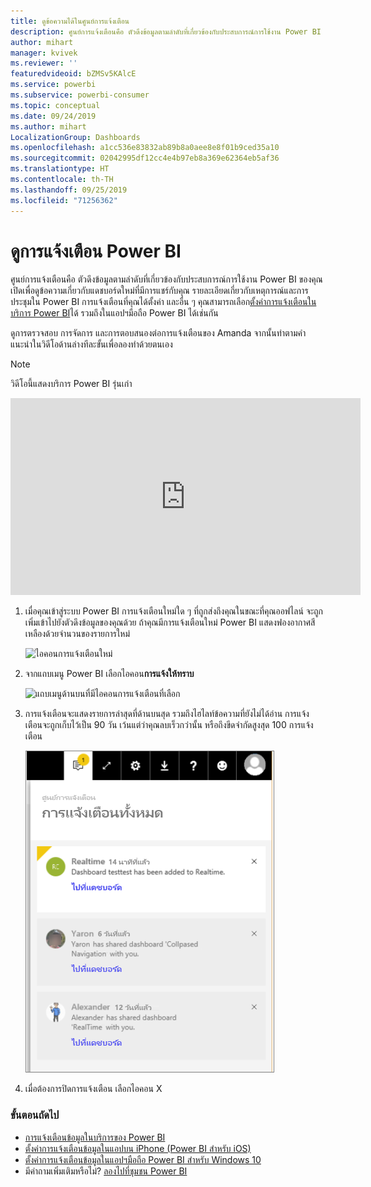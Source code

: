 ```yaml
---
title: ดูข้อความได้ในศูนย์การแจ้งเตือน
description: ศูนย์การแจ้งเตือนคือ ตัวดึงข้อมูลตามลำดับที่เกี่ยวข้องกับประสบการณ์การใช้งาน Power BI ของคุณ
author: mihart
manager: kvivek
ms.reviewer: ''
featuredvideoid: bZMSv5KAlcE
ms.service: powerbi
ms.subservice: powerbi-consumer
ms.topic: conceptual
ms.date: 09/24/2019
ms.author: mihart
LocalizationGroup: Dashboards
ms.openlocfilehash: a1cc536e83832ab89b8a0aee8e8f01b9ced35a10
ms.sourcegitcommit: 02042995df12cc4e4b97eb8a369e62364eb5af36
ms.translationtype: HT
ms.contentlocale: th-TH
ms.lasthandoff: 09/25/2019
ms.locfileid: "71256362"
---
```

# <a name="view-power-bi-notifications"></a>ดูการแจ้งเตือน Power BI
ศูนย์การแจ้งเตือนคือ ตัวดึงข้อมูลตามลำดับที่เกี่ยวข้องกับประสบการณ์การใช้งาน Power BI ของคุณ เปิดเพื่อดูข้อความเกี่ยวกับแดชบอร์ดใหม่ที่มีการแชร์กับคุณ รายละเอียดเกี่ยวกับเหตุการณ์และการประชุมใน Power BI การแจ้งเตือนที่คุณได้ตั้งค่า และอื่น ๆ คุณสามารถเลือก[ตั้งค่าการแจ้งเตือนในบริการ Power BI](end-user-alerts.md)ได้ รวมถึงในแอปฯมือถือ Power BI ได้เช่นกัน

ดูการตรวจสอบ การจัดการ และการตอบสนองต่อการแจ้งเตือนของ Amanda จากนั้นทำตามคำแนะนำในวิดีโอด้านล่างทีละขั้นเพื่อลองทำด้วยตนเอง    

> [!NOTE]
> วิดีโอนี้แสดงบริการ Power BI รุ่นเก่า 

<iframe width="560" height="315" src="https://www.youtube.com/embed/bZMSv5KAlcE" frameborder="0" allowfullscreen></iframe>


1. เมื่อคุณเข้าสู่ระบบ Power BI การแจ้งเตือนใหม่ใด ๆ ที่ถูกส่งถึงคุณในขณะที่คุณออฟไลน์ จะถูกเพิ่มเข้าไปยังตัวดึงข้อมูลของคุณด้วย ถ้าคุณมีการแจ้งเตือนใหม่ Power BI แสดงฟองอากาศสีเหลืองด้วยจำนวนของรายการใหม่
   
   ![ไอคอนการแจ้งเตือนใหม่](./media/end-user-notification-center/power-bi-new-notification.png)
2. จากแถบเมนู Power BI เลือกไอคอน**การแจ้งให้ทราบ**
   
   ![แถบเมนูด้านบนที่มีไอคอนการแจ้งเตือนที่เลือก](./media/end-user-notification-center/power-bi-notifications-icon.png)
3. การแจ้งเตือนจะแสดงรายการล่าสุดที่ด้านบนสุด รวมถึงไฮไลท์ข้อความที่ยังไม่ได้อ่าน การแจ้งเตือนจะถูกเก็บไว้เป็น 90 วัน เว้นแต่ว่าคุณลบเร็วกว่านั้น หรือถึงขีดจำกัดสูงสุด 100 การแจ้งเตือน
   
   ![ศูนย์การแจ้งเตือน](./media/end-user-notification-center/power-bi-notification-center.png)
4. เมื่อต้องการปิดการแจ้งเตือน เลือกไอคอน X

### <a name="next-steps"></a>ขั้นตอนถัดไป
* [การแจ้งเตือนข้อมูลในบริการของ Power BI](end-user-alerts.md)
* [ตั้งค่าการแจ้งเตือนข้อมูลในแอปบน iPhone (Power BI สำหรับ iOS)](mobile/mobile-set-data-alerts-in-the-mobile-apps.md)
* [ตั้งค่าการแจ้งเตือนข้อมูลในแอปฯมือถือ Power BI สำหรับ Windows 10](mobile/mobile-set-data-alerts-in-the-mobile-apps.md)
* มีคำถามเพิ่มเติมหรือไม่? [ลองไปที่ชุมชน Power BI](http://community.powerbi.com/)

